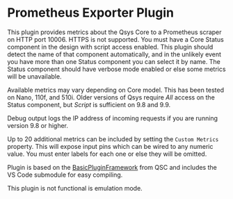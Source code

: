 # Prometheus Exporter Plugin

This plugin provides metrics about the Qsys Core to a Prometheus scraper on HTTP port 10006.  HTTPS is not supported. 
You must have a Core Status component in the design with script access enabled.  This plugin should detect the name of that component automatically, and in the unlikely event you have more than one Status component you can select it by name.  The Status component should have verbose mode enabled or else some metrics will be unavailable.

Available metrics may vary depending on Core model.  This has been tested on Nano, 110f, and 510i.
Older versions of Qsys require _All_ access on the Status component, but _Script_ is sufficient on 9.8 and 9.9.

Debug output logs the IP address of incoming requests if you are running version 9.8 or higher.

Up to 20 additional metrics can be included by setting the `Custom Metrics` property.  This will expose input pins which can be wired to any numeric value.  You must enter labels for each one or else they will be omitted.

Plugin is based on the [BasicPluginFramework](https://bitbucket.org/qsc-communities/basicpluginframework/src/main/) from QSC and includes the VS Code submodule for easy compiling.

This plugin is not functional is emulation mode.
